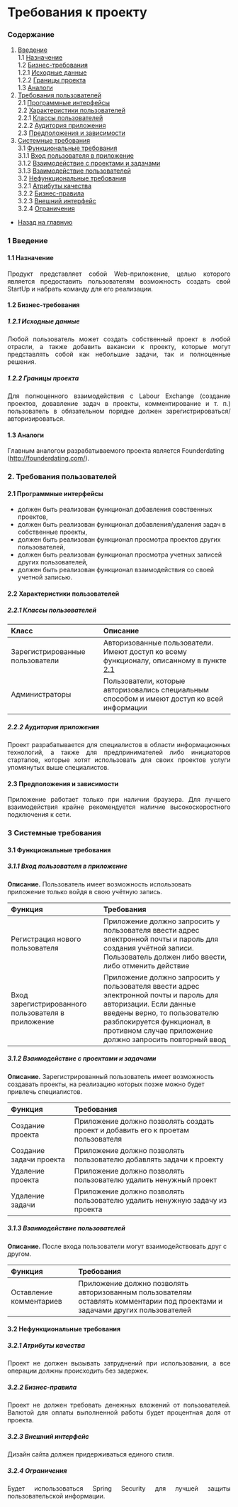 # Требования к проекту
### Содержание
  1. [Введение](#1) <br>
    1.1 [Назначение](#1.1) <br>
    1.2 [Бизнес-требования](#1.2) <br>
      1.2.1 [Исходные данные](#1.2.1) <br>
      1.2.2 [Границы проекта](#1.2.2) <br>
    1.3 [Аналоги](#1.3) <br>
  2. [Требования пользователей](#2) <br>
    2.1 [Программные интерфейсы](#2.1) <br>
    2.2 [Характеристики пользователей](#2.2) <br>
      2.2.1 [Классы пользователей](#2.2.1) <br>
      2.2.2 [Аудитория приложения](#2.2.2) <br>
    2.3 [Предположения и зависимости](#2.3) <br>
  3. [Системные требования](#3) <br>
    3.1 [Функциональные требования](#3.1) <br>
      3.1.1 [Вход пользователя в приложение](#3.1.1) <br>
      3.1.2 [Взаимодействие с проектами и задачами](#3.1.2) <br>
      3.1.3 [Взаимодействие пользователей](#3.1.3) <br>
    3.2 [Нефункциональные требования](#3.2) <br>
      3.2.1 [Атрибуты качества](#3.2.1) <br>
      3.2.2 [Бизнес-правила](#3.2.2) <br>
      3.2.3 [Внешний интерфейс](#3.2.3) <br>
      3.2.4 [Ограничения](#3.2.4) <br>
  - [Назад на главную](https://github.com/evgenyv13/LaborExchange/blob/master/README.md)

### 1 Введение <a name="1"></a>
#### 1.1 Назначение <a name="1.1"></a>
<p align="justify">Продукт представляет собой Web-приложение, целью которого является предоставить пользователям возможность создать свой StartUp и набрать команду для его реализации.</p>

#### 1.2 Бизнес-требования <a name="1.2"></a>
##### 1.2.1 Исходные данные <a name="1.2.1"></a>
<p align="justify">Любой пользователь может создать собственный проект в любой отрасли, а также добавить вакансии к проекту, которые могут представлять собой как небольшие задачи, так и полноценные решения.</p>

##### 1.2.2 Границы проекта <a name="1.2.2"></a>
<p align="justify">Для полноценного взаимодействия с Labour Exchange (создание проектов, довавление задач в проекты, комментирование и т. п.) пользователь в обязательном порядке должен зарегистрироваться/авторизироваться.</p>

#### 1.3 Аналоги <a name="1.3"></a>
Главным аналогом разрабатываемого проекта является Founderdating (http://founderdating.com/).

### 2. Требования пользователей <a name="2"></a>
#### 2.1 Программные интерфейсы <a name="2.1"></a>
  - должен быть реализован функционал добавления совственных проектов,
  - должен быть реализован функционал добавления/удаления задач в собственные проекты,
  - должен быть реализован функционал просмотра проектов других пользователей,
  - должен быть реализован функционал просмотра учетных записей других пользователей,
  - должен быть реализован функционал взаимодействия со своей учетной записью.

#### 2.2 Характеристики пользователей <a name="2.2"></a>
##### 2.2.1 Классы пользователей <a name="2.2.1"></a>
| Класс | Описание |
|:---|:---|
| Зарегистрированные пользователи | Авторизованные пользователи. Имеют доступ ко всему функционалу, описанному в пункте [2.1](#2.1) |
| Администраторы | Пользователи, которые авторизовались специальным способом и имеют доступ ко всей информации |

##### 2.2.2 Аудитория приложения <a name="2.2.2"></a>
<p align="justify">Проект разрабатывается для специалистов в области информационных технологий, а также для предпринимателей либо инициаторов стартапов, которые хотят использовать для своих проектов услуги упомянутых выше специалистов.</p>

#### 2.3 Предположения и зависимости <a name="2.3"></a>
<p align="justify">Приложение работает только при наличии браузера. Для лучшего взаимодействия крайне рекомендуется наличие высокоскоростного подключения к сети.</p>

### 3 Системные требования <a name="3"></a>
#### 3.1 Функциональные требования <a name="3.1"></a>
##### 3.1.1 Вход пользователя в приложение <a name="3.1.1"></a>
**Описание.** Пользователь имеет возможность использовать приложение только войдя в свою учётную запись.

| Функция | Требования |
|:---|:---|
| Регистрация нового пользователя | Приложение должно запросить у пользователя ввести адрес электронной почты и пароль для создания учётной записи. Пользователь должен либо ввести, либо отменить действие |
| Вход зарегистрированного пользователя в приложение | Приложение должно запросить у пользователя ввести адрес электронной почты и пароль для авторизации. Если данные введены верно, то пользователю разблокируется функционал, в противном случае приложение должно запросить повторный ввод |

##### 3.1.2 Взаимодействие с проектами и задачами <a name="3.1.2"></a>
**Описание.** Зарегистрированный пользователь имеет возможность создавать проекты, на реализацию которых позже можно будет привлечь специалистов.

| Функция | Требования |
|:---|:---|
| Создание проекта | Приложение должно позволять создать проект и добавить его к проетам пользователя |
| Создание задачи проекта | Приложение должно позволять пользователю добавлять задачи к проекту |
| Удаление проекта | Приложение должно позволять пользователю удалить ненужный проект |
| Удаление задачи | Приложение должно позволять пользователю удалить ненужную задачу из проекта |

##### 3.1.3 Взаимодействие пользователей <a name="3.1.3"></a>
**Описание.** После входа пользователи могут взаимодействовать друг с другом.

| Функция | Требования |
|:---|:---|
| Оставление комментариев | Приложение должно позволять авторизованным пользователям оставлять комментарии под проектами и задачами других пользователей |

#### 3.2 Нефункциональные требования <a name="3.2"></a>
##### 3.2.1 Атрибуты качества <a name="3.2.1"></a>
<p align="justify"> Проект не должен вызывать затруднений при использовании, а все операции должны происходить без задержек. </p>

##### 3.2.2 Бизнес-правила <a name="3.2.2"></a>
<p align="justify"> Проект не должен требовать денежных вложений от пользователей. Валютой для оплаты выполненной работы будет процентная доля от проекта. </p>

##### 3.2.3 Внешний интерфейс <a name="3.2.3"></a>
<p align="justify"> Дизайн сайта должен придерживаться единого стиля. </p>

##### 3.2.4 Ограничения <a name="3.2.4"></a>
<p align="justify">Будет использоваться Spring Security для лучшей защиты пользовательской информации.</p>
